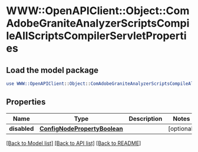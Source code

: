# WWW::OpenAPIClient::Object::ComAdobeGraniteAnalyzerScriptsCompileAllScriptsCompilerServletProperties

## Load the model package
```perl
use WWW::OpenAPIClient::Object::ComAdobeGraniteAnalyzerScriptsCompileAllScriptsCompilerServletProperties;
```

## Properties
Name | Type | Description | Notes
------------ | ------------- | ------------- | -------------
**disabled** | [**ConfigNodePropertyBoolean**](ConfigNodePropertyBoolean.md) |  | [optional] 

[[Back to Model list]](../README.md#documentation-for-models) [[Back to API list]](../README.md#documentation-for-api-endpoints) [[Back to README]](../README.md)


